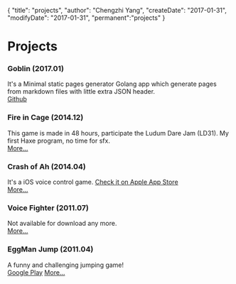 {
    "title": "projects",
    "author": "Chengzhi Yang",
    "createDate": "2017-01-31",
    "modifyDate": "2017-01-31",
    "permanent":"projects"
}

# Projects
### Goblin (2017.01)

It's a Minimal static pages generator Golang app which generate pages from markdown files with little extra JSON header.  
[Github](https://github.com/czyang/goblin)

### Fire in Cage (2014.12)
This game is made in 48 hours, participate the Ludum Dare Jam (LD31). My first Haxe program, no time for sfx.    
[More...](../posts/ld31-fire-in-cage.html)

### Crash of Ah (2014.04)
It's a iOS voice control game. [Check it on Apple App Store](https://itunes.apple.com/en/app/crash-of-ah/id848386594?ls=1&mt=8)  
[More...](../posts/crash-of-ah-is-launched.html)

### Voice Fighter (2011.07)
Not available for download any more.  
[More...](../posts/voice-fighter-for-iphone.html)

### EggMan Jump (2011.04)
A funny and challenging jumping game!  
[Google Play](https://play.google.com/store/apps/details?id=me.codeand.eggmanjump&hl=en)
[More...](../posts/eggman-jump-android-cn.html)
